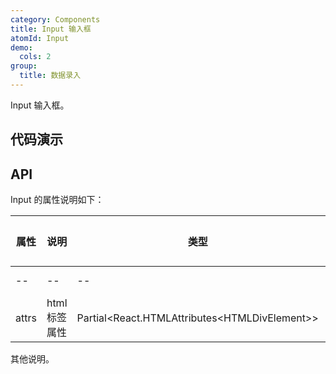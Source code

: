 ```yaml
---
category: Components
title: Input 输入框
atomId: Input
demo:
  cols: 2
group:
  title: 数据录入
---
```


Input 输入框。

## 代码演示

<!-- prettier-ignore -->
<code src="./demo/basic.tsx"></code>
<code src="./demo/clearable.tsx"></code>
<code src="./demo/size.tsx"></code>
<code src="./demo/slots.tsx"></code>
<code src="./demo/loading.tsx"></code>
<code src="./demo/textarea.tsx"></code>
<code src="./demo/auto-size.tsx"></code>

## API

Input 的属性说明如下：

| 属性  | 说明          | 类型                                            | 默认值 | 版本 |
| ----- | ------------- | ----------------------------------------------- | ------ | ---- |
| --    | --            | --                                              | --     | --   |
| attrs | html 标签属性 | Partial\<React.HTMLAttributes\<HTMLDivElement>> | --     | --   |

其他说明。
